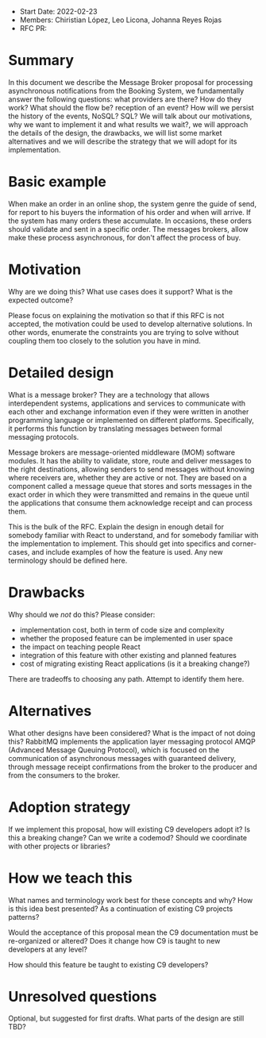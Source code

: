 - Start Date: 2022-02-23
- Members: Chiristian López, Leo Licona, Johanna Reyes Rojas
- RFC PR: 

# Summary
In this document we describe the Message Broker proposal for processing asynchronous notifications from the Booking System, we fundamentally answer the following questions: what providers are there? How do they work? What should the flow be? reception of an event? How will we persist the history of the events, NoSQL? SQL? We will talk about our motivations, why we want to implement it and what results we wait?, we will approach the details of the design, the drawbacks, we will list some market alternatives and we will describe the strategy that we will adopt for its implementation. 

# Basic example

When make an order in an online shop, the system genre the guide of send, for report to his buyers the information of his order and when will arrive. If the system has many orders these accumulate. In occasions, these orders should validate and sent in a specific order. The messages brokers, allow make these process asynchronous, for don't affect the process of buy.
# Motivation

Why are we doing this? What use cases does it support? What is the expected
outcome?

Please focus on explaining the motivation so that if this RFC is not accepted,
the motivation could be used to develop alternative solutions. In other words,
enumerate the constraints you are trying to solve without coupling them too
closely to the solution you have in mind.

# Detailed design
What is a message broker?
They are a technology that allows interdependent systems, applications and services to communicate with each other and exchange information even if they were written in another programming language or implemented on different platforms. Specifically, it performs this function by translating messages between formal messaging protocols.

Message brokers are message-oriented middleware (MOM) software modules. It has the ability to validate, store, route and deliver messages to the right destinations, allowing senders to send messages without knowing where receivers are, whether they are active or not. They are based on a component called a message queue that stores and sorts messages in the exact order in which they were transmitted and remains in the queue until the applications that consume them acknowledge receipt and can process them.





This is the bulk of the RFC. Explain the design in enough detail for somebody
familiar with React to understand, and for somebody familiar with the
implementation to implement. This should get into specifics and corner-cases,
and include examples of how the feature is used. Any new terminology should be
defined here.

# Drawbacks

Why should we *not* do this? Please consider:

- implementation cost, both in term of code size and complexity
- whether the proposed feature can be implemented in user space
- the impact on teaching people React
- integration of this feature with other existing and planned features
- cost of migrating existing React applications (is it a breaking change?)

There are tradeoffs to choosing any path. Attempt to identify them here.

# Alternatives

What other designs have been considered? What is the impact of not doing this?
RabbitMQ implements the application layer messaging protocol AMQP (Advanced Message Queuing Protocol), which is focused on the communication of asynchronous messages with guaranteed delivery, through message receipt confirmations from the broker to the producer and from the consumers to the broker.
# Adoption strategy

If we implement this proposal, how will existing C9 developers adopt it? Is
this a breaking change? Can we write a codemod? Should we coordinate with
other projects or libraries?

# How we teach this

What names and terminology work best for these concepts and why? How is this
idea best presented? As a continuation of existing C9 projects patterns?

Would the acceptance of this proposal mean the C9 documentation must be
re-organized or altered? Does it change how C9 is taught to new developers
at any level?

How should this feature be taught to existing C9 developers?

# Unresolved questions

Optional, but suggested for first drafts. What parts of the design are still
TBD?